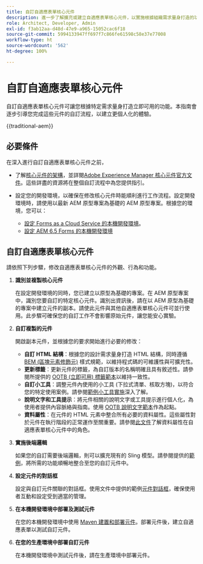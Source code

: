 ```yaml
---
title: 自訂自適應表單核心元件
description: 進一步了解擴充或建立自適應表單核心元件，以實施根據組織需求量身打造的功能。
role: Architect, Developer, Admin
exl-id: f3ab12aa-d48d-47e9-a965-15052cac6f18
source-git-commit: 5994133947ff697f7c866fe61598c58e37e77008
workflow-type: ht
source-wordcount: '562'
ht-degree: 100%

---
```


# 自訂自適應表單核心元件

自訂自適應表單核心元件可讓您根據特定需求量身打造立即可用的功能。本指南會逐步引導您完成這些元件的自訂流程，以建立更個人化的體驗。

{{traditional-aem}}

## 必要條件

在深入進行自訂自適應表單核心元件之前，

* 了解[核心元件的架構](customizing.md#customizing-the-markup-customizing-the-markup)，並詳閱[Adobe Experience Manager 核心元件官方文件](customizing.md)。這些詳盡的資源將在整個自訂流程中為您提供指引。
* 設定您的開發環境，以確保在修改核心元件時能順利進行工作流程。設定開發環境時，請使用以最新 AEM 原型專案為基礎的 AEM 原型專案。根據您的環境，您可以：

   * [設定 Forms as a Cloud Service 的本機開發環境](https://experienceleague.adobe.com/docs/experience-manager-cloud-service/content/forms/setup-configure-migrate/setup-local-development-environment.html)。
   * [設定 AEM 6.5 Forms 的本機開發環境](https://experienceleague.adobe.com/docs/experience-manager-learn/foundation/development/set-up-a-local-aem-development-environment.html)

## 自訂自適應表單核心元件

請依照下列步驟，修改自適應表單核心元件的外觀、行為和功能。

1. **識別並複製核心元件**

   在設定開發環境的同時，您已建立以原型為基礎的專案。在 AEM 原型專案中，識別您要自訂的特定核心元件。識別出資訊後，請在以 AEM 原型為基礎的專案中建立元件的副本。請使此元件與其他自適應表單核心元件可並行使用。此步驟可確保您的自訂工作不會影響原始元件，讓您能安心實驗。

1. **自訂複製的元件**

   開啟副本元件，並根據您的要求開始進行必要的修改：

   * **自訂 HTML 結構**：根據您的設計需求量身打造 HTML 結構，同時遵循 [BEM (區塊元素修飾元)](https://github.com/adobe/aem-core-wcm-components/wiki/css-coding-conventions) 樣式規範，以維持程式碼的可維護性與可擴充性。
   * **更新標籤**：更新元件的標籤，為自訂版本的名稱明確且具有敘述性。請參閱所提供的 [OOTB (立即可用) 標籤範本](https://github.com/adobe/aem-core-forms-components/blob/master/ui.af.apps/src/main/content/jcr_root/apps/core/fd/components/af-commons/v1/fieldTemplates/label.html)以維持一致性。
   * **自訂小工具**：調整元件內使用的小工具 (下拉式清單、核取方塊)，以符合您的特定使用案例。請參閱[範例小工具實施](https://github.com/adobe/aem-core-forms-components/blob/master/ui.af.apps/src/main/content/jcr_root/apps/core/fd/components/form/textinput/v1/textinput/textinput.html)深入了解。
   * **說明文字和工具提示**：將元件相關的說明文字或工具提示進行個人化，為使用者提供內容脈絡與指南。使用 [OOTB 說明文字範本](https://github.com/adobe/aem-core-forms-components/blob/master/ui.af.apps/src/main/content/jcr_root/apps/core/fd/components/af-commons/v1/fieldTemplates/questionMark.html)作為起點。
   * **資料屬性**：在元件的 HTML 元素中整合所有必要的資料屬性。這些屬性對於元件在執行階段的正常運作至關重要。請參閱[此文件](https://github.com/adobe/aem-core-forms-components/tree/master/ui.af.apps/src/main/content/jcr_root/apps/core/fd/components/form/textinput/v1/textinput)了解資料屬性在自適應表單核心元件中的角色。

1. **實施後端邏輯**

   如果您的自訂需要後端邏輯，則可以擴充現有的 Sling 模型。請參閱提供的[範例](https://github.com/adobe/aem-core-forms-components/blob/master/bundles/af-core/src/main/java/com/adobe/cq/forms/core/components/internal/models/v1/form/TextInputImpl.java)，將所需的功能順暢地整合至您的自訂元件中。

1. **設定元件的對話框**

   設定與自訂元件關聯的對話框。使用文件中提供的範例[元件對話框](https://github.com/adobe/aem-core-forms-components/blob/master/ui.af.apps/src/main/content/jcr_root/apps/core/fd/components/form/textinput/v1/textinput/_cq_dialog/.content.xml)，確保使用者互動和設定受到適當的管理。

1. **在本機開發環境中部署及測試元件**

   在您的本機開發環境中使用 [Maven 建置和部署元件](https://experienceleague.adobe.com/docs/experience-manager-core-components/using/developing/archetype/using.html#building-and-installing)。部署元件後，建立自適應表單以測試自訂元件。

1. **在您的生產環境中部署自訂元件**

   在本機開發環境中測試元件後，請在生產環境中部署元件。
